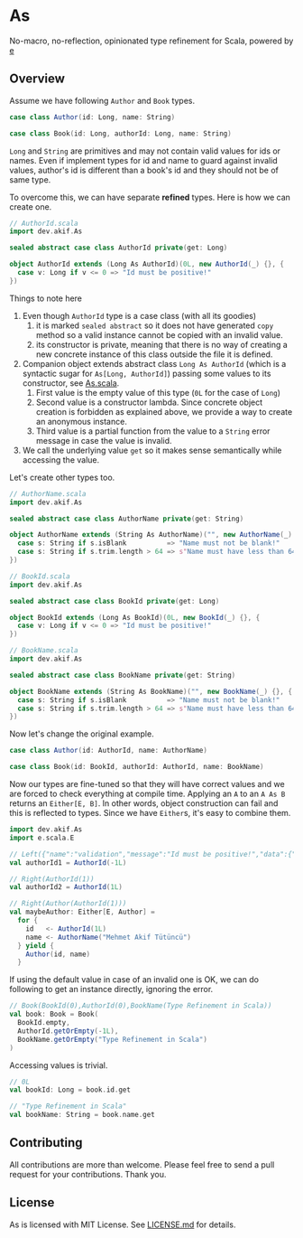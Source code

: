 # As

No-macro, no-reflection, opinionated type refinement for Scala, powered by [e](https://github.com/makiftutuncu/e)

## Overview

Assume we have following `Author` and `Book` types.

```scala
case class Author(id: Long, name: String)

case class Book(id: Long, authorId: Long, name: String)
```

`Long` and `String` are primitives and may not contain valid values for ids or names. Even if implement types for id and name to guard against invalid values, author's id is different than a book's id and they should not be of same type.

To overcome this, we can have separate **refined** types. Here is how we can create one.

```scala
// AuthorId.scala
import dev.akif.As

sealed abstract case class AuthorId private(get: Long)

object AuthorId extends (Long As AuthorId)(0L, new AuthorId(_) {}, {
  case v: Long if v <= 0 => "Id must be positive!"
})
```

Things to note here

1. Even though `AuthorId` type is a case class (with all its goodies)
   1. it is marked `sealed abstract` so it does not have generated `copy` method so a valid instance cannot be copied with an invalid value.
   2. its constructor is private, meaning that there is no way of creating a new concrete instance of this class outside the file it is defined.
2. Companion object extends abstract class `Long As AuthorId` (which is a syntactic sugar for `As[Long, AuthorId]`) passing some values to its constructor, see [As.scala](src/main/scala/dev/akif/As.scala).
   1. First value is the empty value of this type (`0L` for the case of `Long`)
   2. Second value is a constructor lambda. Since concrete object creation is forbidden as explained above, we provide a way to create an anonymous instance.
   3. Third value is a partial function from the value to a `String` error message in case the value is invalid.
3. We call the underlying value `get` so it makes sense semantically while accessing the value.

Let's create other types too.

```scala
// AuthorName.scala
import dev.akif.As

sealed abstract case class AuthorName private(get: String)

object AuthorName extends (String As AuthorName)("", new AuthorName(_) {}, {
  case s: String if s.isBlank          => "Name must not be blank!"
  case s: String if s.trim.length > 64 => s"Name must have less than 64 characters!"
})

// BookId.scala
import dev.akif.As

sealed abstract case class BookId private(get: Long)

object BookId extends (Long As BookId)(0L, new BookId(_) {}, {
  case v: Long if v <= 0 => "Id must be positive!"
})

// BookName.scala
import dev.akif.As

sealed abstract case class BookName private(get: String)

object BookName extends (String As BookName)("", new BookName(_) {}, {
  case s: String if s.isBlank          => "Name must not be blank!"
  case s: String if s.trim.length > 64 => s"Name must have less than 64 characters!"
})
```

Now let's change the original example.

```scala
case class Author(id: AuthorId, name: AuthorName)

case class Book(id: BookId, authorId: AuthorId, name: BookName)
```

Now our types are fine-tuned so that they will have correct values and we are forced to check everything at compile time. Applying an `A` to an `A As B` returns an `Either[E, B]`. In other words, object construction can fail and this is reflected to types. Since we have `Either`s, it's easy to combine them.

```scala
import dev.akif.As
import e.scala.E

// Left({"name":"validation","message":"Id must be positive!","data":{"value":"-1"}})
val authorId1 = AuthorId(-1L)

// Right(AuthorId(1))
val authorId2 = AuthorId(1L)

// Right(Author(AuthorId(1)))
val maybeAuthor: Either[E, Author] =
  for {
    id   <- AuthorId(1L)
    name <- AuthorName("Mehmet Akif Tütüncü")
  } yield {
    Author(id, name)
  }
```

If using the default value in case of an invalid one is OK, we can do following to get an instance directly, ignoring the error.

```scala
// Book(BookId(0),AuthorId(0),BookName(Type Refinement in Scala))
val book: Book = Book(
  BookId.empty,
  AuthorId.getOrEmpty(-1L),
  BookName.getOrEmpty("Type Refinement in Scala")
)
```

Accessing values is trivial.

```scala
// 0L
val bookId: Long = book.id.get

// "Type Refinement in Scala"
val bookName: String = book.name.get
```

## Contributing

All contributions are more than welcome. Please feel free to send a pull request for your contributions. Thank you.

## License

As is licensed with MIT License. See [LICENSE.md](LICENSE.md) for details.
